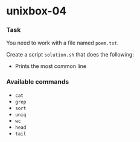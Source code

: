 # unixbox-04

### Task

You need to work with a file named `poem.txt`.

Create a script `solution.sh` that does the following:

- Prints the most common line

### Available commands

* `cat`
* `grep`
* `sort`
* `uniq`
* `wc`
* `head`
* `tail`

